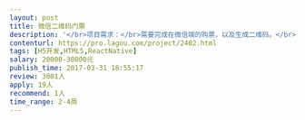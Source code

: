 ```yaml
---                
layout: post       
title: 微信二维码门票           
description: '</br>项目需求：</br>需要完成在微信端的购票，以及生成二维码。</br>微信端只有一个商品（门票），但是该商品可以适用9个项目（需要在9个地方分别扫码），每一个项目只能参与一次，即，二维码只可以扫码一次。</br>项目需要使用微信支付，需要做扫码的客户端，发送给服务端即可。</br>项目需包装H5页面为一个独立App即可</br>最后做一个统计页面，只做pc端，可以查看各个项目的消费情况</br>'     
contenturl: https://pro.lagou.com/project/2402.html      
tags: [H5开发,HTML5,ReactNative]            
salary: 20000-30000元          
publish_time: 2017-03-31 18:55:17         
review: 3001人                   
apply: 19人                   
recommend: 1人                   
time_range: 2-4周              
---                 
```

